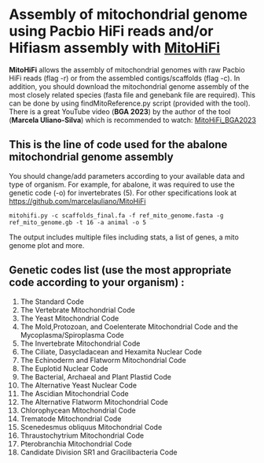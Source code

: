 # Assembly of mitochondrial genome using Pacbio HiFi reads and/or Hifiasm assembly with [MitoHiFi](https://github.com/marcelauliano/MitoHiFi)

**MitoHiFi** allows the assembly of mitochondrial genomes with raw Pacbio HiFi reads (flag -r) or from the assembled contigs/scaffolds (flag -c).
In addition, you should download the mitochondrial genome assembly of the most closely related species (fasta file and genebank file are required). This can be done by using findMitoReference.py script (provided with the tool). 
There is a great YouTube video (**BGA 2023**) by the author of the tool (**Marcela Uliano-Silva**) which is recommended to watch: 
[MitoHiFi_BGA2023](https://www.youtube.com/watch?v=1NWHC2zkRmg&t=1036s)

## This is the line of code used for the abalone mitochondrial genome assembly

You should change/add parameters according to your available data and type of organism. For example, for abalone, it was required to use the genetic code (-o) for invertebrates (5). 
For other specifications look at https://github.com/marcelauliano/MitoHiFi

```
mitohifi.py -c scaffolds_final.fa -f ref_mito_genome.fasta -g ref_mito_genome.gb -t 16 -a animal -o 5
```
The output includes multiple files including stats, a list of genes, a mito genome plot and more. 

## Genetic codes list (use the most appropriate code according to your organism) : 

1. The Standard Code
2. The Vertebrate Mitochondrial Code
3. The Yeast Mitochondrial Code 
4. The Mold,Protozoan, and Coelenterate Mitochondrial Code and the Mycoplasma/Spiroplasma Code 
5. The Invertebrate Mitochondrial Code 
6. The Ciliate, Dasycladacean and Hexamita Nuclear Code 
9. The Echinoderm and Flatworm Mitochondrial Code 
10. The Euplotid Nuclear Code 
11. The Bacterial, Archaeal and Plant Plastid Code 
12. The Alternative Yeast Nuclear Code 
13. The Ascidian Mitochondrial Code 
14. The Alternative Flatworm Mitochondrial Code 
16. Chlorophycean Mitochondrial Code 
21. Trematode Mitochondrial Code 
22. Scenedesmus obliquus Mitochondrial Code 
23. Thraustochytrium Mitochondrial Code 
24. Pterobranchia Mitochondrial Code 
25. Candidate Division SR1 and Gracilibacteria Code
